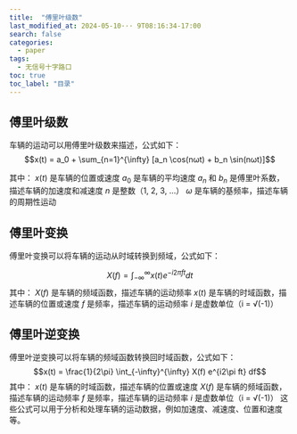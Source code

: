 ```yaml
---
title:  "傅里叶级数"
last_modified_at: 2024-05-10··· 9T08:16:34-17:00
search: false
categories: 
  - paper
tags: 
  - 无信号十字路口
toc: true
toc_label: "目录"
---
```

## 傅里叶级数

车辆的运动可以用傅里叶级数来描述，公式如下：
$$x(t) = a_0 + \sum_{n=1}^{\infty} [a_n \cos(nωt) + b_n \sin(nωt)]$$

其中：
$x(t)$ 是车辆的位置或速度
$a_0$ 是车辆的平均速度
$a_n$ 和 $b_n$ 是傅里叶系数，描述车辆的加速度和减速度
$n$ 是整数（1, 2, 3, ...）
$ω$ 是车辆的基频率，描述车辆的周期性运动

## 傅里叶变换

傅里叶变换可以将车辆的运动从时域转换到频域，公式如下：

$$X(f) = \int_{-\infty}^{\infty} x(t) e^{-i2\pi ft} dt$$
其中：
$X(f)$ 是车辆的频域函数，描述车辆的运动频率
$x(t)$ 是车辆的时域函数，描述车辆的位置或速度
$f$ 是频率，描述车辆的运动频率
$i$ 是虚数单位（i = √(-1)）

## 傅里叶逆变换
傅里叶逆变换可以将车辆的频域函数转换回时域函数，公式如下：
$$x(t) = \frac{1}{2\pi} \int_{-\infty}^{\infty} X(f) e^{i2\pi ft} df$$
其中：
$x(t)$ 是车辆的时域函数，描述车辆的位置或速度
$X(f)$ 是车辆的频域函数，描述车辆的运动频率
$f$ 是频率，描述车辆的运动频率
$i$ 是虚数单位（i = √(-1)）
这些公式可以用于分析和处理车辆的运动数据，例如加速度、减速度、位置和速度等。
